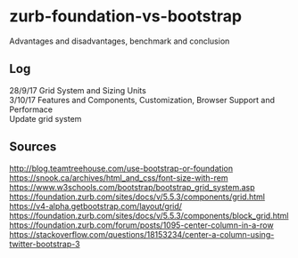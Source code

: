 # zurb-foundation-vs-bootstrap
Advantages and disadvantages, benchmark and conclusion

## Log
28/9/17 Grid System and Sizing Units  
3/10/17 Features and Components, Customization, Browser Support and Performace  
        Update grid system

## Sources
http://blog.teamtreehouse.com/use-bootstrap-or-foundation  
https://snook.ca/archives/html_and_css/font-size-with-rem
https://www.w3schools.com/bootstrap/bootstrap_grid_system.asp  
https://foundation.zurb.com/sites/docs/v/5.5.3/components/grid.html  
https://v4-alpha.getbootstrap.com/layout/grid/  
https://foundation.zurb.com/sites/docs/v/5.5.3/components/block_grid.html  
https://foundation.zurb.com/forum/posts/1095-center-column-in-a-row  
https://stackoverflow.com/questions/18153234/center-a-column-using-twitter-bootstrap-3  




